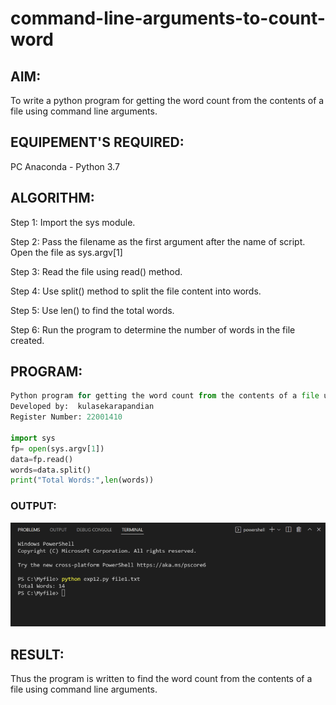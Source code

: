 # command-line-arguments-to-count-word
## AIM:
To write a python program for getting the word count from the contents of a file using command line arguments.
## EQUIPEMENT'S REQUIRED: 
PC
Anaconda - Python 3.7
## ALGORITHM: 
Step 1:
Import the sys module.

Step 2:
Pass the filename as the first argument after the name of script. Open the file as sys.argv[1]

Step 3:
Read the file using read() method.

Step 4:
Use split() method to split the file content into words.

Step 5:
Use len() to find the total words.

Step 6:
Run the program to determine the number of words in the file created.

## PROGRAM:
```py
Python program for getting the word count from the contents of a file using command line arguments.
Developed by:  kulasekarapandian
Register Number: 22001410

import sys
fp= open(sys.argv[1])
data=fp.read()
words=data.split()
print("Total Words:",len(words))
```


### OUTPUT:
![output](/op.png)



## RESULT:
Thus the program is written to find the word count from the contents of a file using command line arguments.
